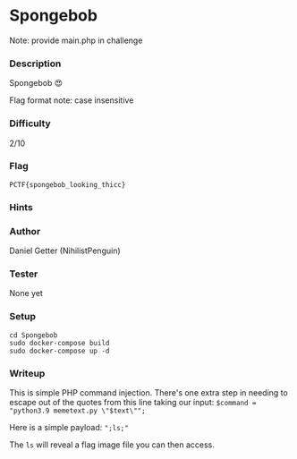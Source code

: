 # Spongebob

Note: provide main.php in challenge

### Description
Spongebob 😍

Flag format note: case insensitive

### Difficulty
2/10

### Flag
`PCTF{spongebob_looking_thicc}`

### Hints

### Author
Daniel Getter (NihilistPenguin)

### Tester
None yet

### Setup
```
cd Spongebob
sudo docker-compose build
sudo docker-compose up -d
```

### Writeup

This is simple PHP command injection. There's one extra step in needing to escape out of the quotes from this line taking our input:
`$command = "python3.9 memetext.py \"$text\"";`

Here is a simple payload: `";ls;"`

The `ls` will reveal a flag image file you can then access.
